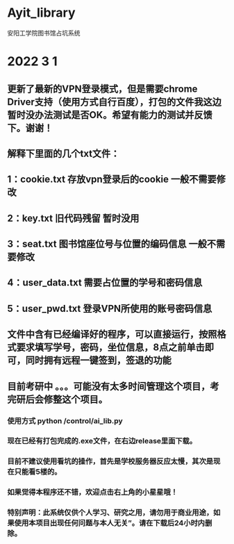 # Ayit_library
 安阳工学院图书馆占坑系统
 
# 2022 3 1
## 更新了最新的VPN登录模式，但是需要chrome Driver支持（使用方式自行百度），打包的文件我这边暂时没办法测试是否OK。希望有能力的测试并反馈下。谢谢！
## 解释下里面的几个txt文件：
## 1：cookie.txt    存放vpn登录后的cookie 一般不需要修改
## 2：key.txt       旧代码残留  暂时没用
## 3：seat.txt      图书馆座位号与位置的编码信息  一般不需要修改
## 4：user_data.txt 需要占位置的学号和密码信息 
## 5：user_pwd.txt  登录VPN所使用的账号密码信息


 
## 文件中含有已经编译好的程序，可以直接运行，按照格式要求填写学号，密码，坐位信息，8点之前单击即可，同时拥有远程一键签到，签退的功能


## 目前考研中  。。。可能没有太多时间管理这个项目，考完研后会修整这个项目。
### 使用方式 python /control/ai_lib.py

### 现在已经有打包完成的.exe文件，在右边release里面下载。

### 目前不建议使用看坑的操作，首先是学校服务器反应太慢，其次是现在只能看5楼的。

### 如果觉得本程序还不错，欢迎点击右上角的小星星哦！




### 特别声明：此系统仅供个人学习、研究之用，请勿用于商业用途，如果使用本项目出现任何问题与本人无关”。请在下载后24小时内删除。
